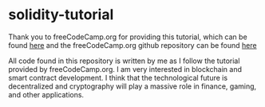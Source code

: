 # solidity-tutorial

Thank you to freeCodeCamp.org for providing this tutorial, which can be found [here](https://www.youtube.com/watch?v=M576WGiDBdQ&ab_channel=freeCodeCamp.org) and the freeCodeCamp.org github repository can be found [here](https://github.com/smartcontractkit/full-blockchain-solidity-course-py#lesson-1-welcome-to-remix-simple-storage)

All code found in this repository is written by me as I follow the tutorial provided by freeCodeCamp.org. I am very interested in blockchain and smart contract development. I think that the technological future is decentralized and cryptography will play a massive role in finance, gaming, and other applications.   
